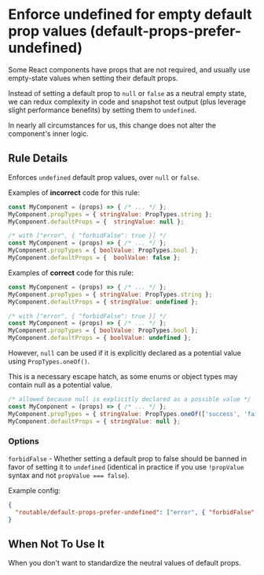 # Enforce undefined for empty default prop values (default-props-prefer-undefined)

Some React components have props that are not required, and usually use empty-state values when setting their default props.

Instead of setting a default prop to `null` or `false` as a neutral empty state, we can redux complexity in code and snapshot test output (plus leverage slight performance benefits) by setting them to `undefined`.

In nearly all circumstances for us, this change does not alter the component's inner logic.

## Rule Details

Enforces `undefined` default prop values, over `null` or `false`.

Examples of **incorrect** code for this rule:

```js
const MyComponent = (props) => { /* ... */ };
MyComponent.propTypes = { stringValue: PropTypes.string };
MyComponent.defaultProps = {  stringValue: null };
```

```js
/* with ["error", { "forbidFalse": true }] */
const MyComponent = (props) => { /* ... */ };
MyComponent.propTypes = { boolValue: PropTypes.bool };
MyComponent.defaultProps = {  boolValue: false };
```

Examples of **correct** code for this rule:

```js
const MyComponent = (props) => { /* ... */ };
MyComponent.propTypes = { stringValue: PropTypes.string };
MyComponent.defaultProps = { stringValue: undefined };
```

```js
/* with ["error", { "forbidFalse": true }] */
const MyComponent = (props) => { /* ... */ };
MyComponent.propTypes = { boolValue: PropTypes.bool };
MyComponent.defaultProps = { boolValue: undefined };
```

However, `null` can be used if it is explicitly declared as a potential value using `PropTypes.oneOf()`.

This is a necessary escape hatch, as some enums or object types may contain null as a potential value.

```js
/* allowed because null is explicitly declared as a possible value */
const MyComponent = (props) => { /* ... */ };
MyComponent.propTypes = { stringValue: PropTypes.oneOf(['success', 'failure', null]) };
MyComponent.defaultProps = { stringValue: null };
```

### Options

`forbidFalse` - Whether setting a default prop to false should be banned in favor of setting it to `undefined` (identical in practice if you use `!propValue` syntax and not `propValue === false`).

Example config:

```json
{
  "routable/default-props-prefer-undefined": ["error", { "forbidFalse": true }]
}
```

## When Not To Use It

When you don't want to standardize the neutral values of default props.
